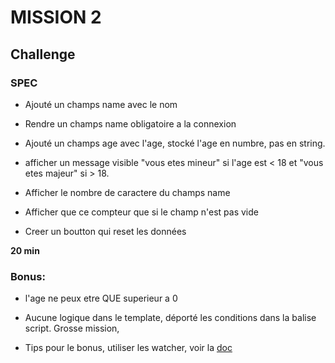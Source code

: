 # MISSION 2

## Challenge
### SPEC 

- Ajouté un champs name avec le nom

- Rendre un champs name obligatoire a la connexion

- Ajouté un champs age avec l'age, stocké l'age en numbre, pas en string.

- afficher un message visible "vous etes mineur" si l'age est < 18 et "vous etes majeur" si > 18.

- Afficher le nombre de caractere du champs name

- Afficher que ce compteur que si le champ n'est pas vide

- Creer un boutton qui reset les données

**20 min** 

### Bonus: 

- l'age ne peux etre QUE superieur a 0

- Aucune logique dans le template, déporté les conditions dans la balise script. Grosse mission, 

- Tips pour le bonus, utiliser les watcher, voir la [doc](https://fr.vuejs.org/v2/guide/computed.html#Proprietes-calculees-vs-observees)



